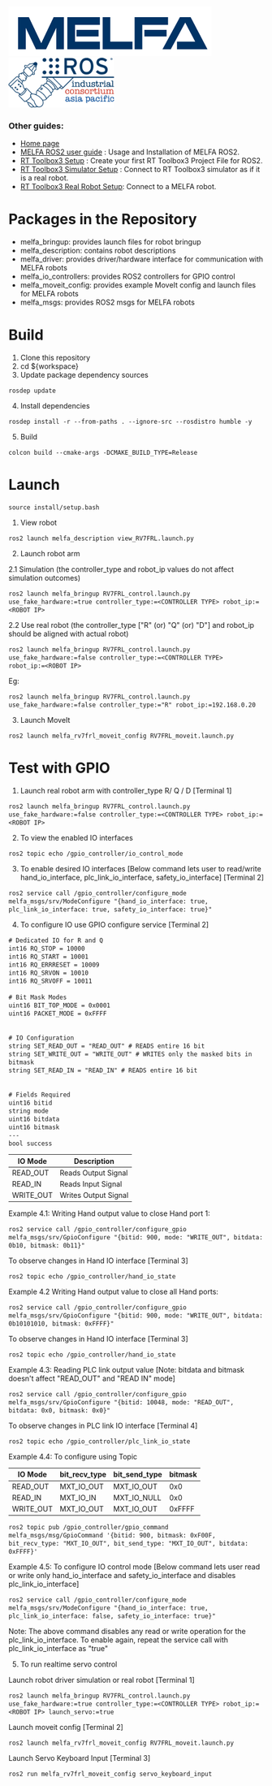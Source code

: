 <img src="./figures/MELFA_t.png" width="400" height="98"> <img src="./figures/ROS-AP-logo.png" width="208" height="98">

### Other guides:
- [Home page](./../README.md)
- [MELFA ROS2 user guide](./melfa_ros2_driver.md) : Usage and Installation of MELFA ROS2.
- [RT Toolbox3 Setup](./rt_toolbox3_setup.md) : Create your first RT Toolbox3 Project File for ROS2.
- [RT Toolbox3 Simulator Setup](./rt_sim_setup.md) : Connect to RT Toolbox3 simulator as if it is a real robot.
- [RT Toolbox3 Real Robot Setup](./rt_real_setup.md): Connect to a MELFA robot.
  
# Packages in the Repository
- melfa_bringup: provides launch files for robot bringup
- melfa_description: contains robot descriptions
- melfa_driver: provides driver/hardware interface for communication with MELFA robots
- melfa_io_controllers: provides ROS2 controllers for GPIO control
- melfa_moveit_config: provides example MoveIt config and launch files for MELFA robots
- melfa_msgs: provides ROS2 msgs for MELFA robots

# Build
1. Clone this repository
2. cd ${workspace}
3. Update package dependency sources
```
rosdep update
```
4. Install dependencies
```
rosdep install -r --from-paths . --ignore-src --rosdistro humble -y
```
5. Build
```
colcon build --cmake-args -DCMAKE_BUILD_TYPE=Release
```

# Launch

```
source install/setup.bash
```
1. View robot
```
ros2 launch melfa_description view_RV7FRL.launch.py 
```
2. Launch robot arm 

2.1 Simulation (the controller_type and robot_ip values do not affect simulation outcomes)
```
ros2 launch melfa_bringup RV7FRL_control.launch.py use_fake_hardware:=true controller_type:=<CONTROLLER TYPE> robot_ip:=<ROBOT IP>
```
2.2 Use real robot (the controller_type ["R" (or) "Q" (or) "D"] and robot_ip should be aligned with actual robot) 
```
ros2 launch melfa_bringup RV7FRL_control.launch.py use_fake_hardware:=false controller_type:=<CONTROLLER TYPE>  robot_ip:=<ROBOT IP>
```
Eg:
```
ros2 launch melfa_bringup RV7FRL_control.launch.py use_fake_hardware:=false controller_type:="R" robot_ip:=192.168.0.20
```
3. Launch MoveIt
```
ros2 launch melfa_rv7frl_moveit_config RV7FRL_moveit.launch.py
```

# Test with GPIO 

1. Launch real robot arm with controller_type R/ Q / D [Terminal 1]
```
ros2 launch melfa_bringup RV7FRL_control.launch.py use_fake_hardware:=false controller_type:=<CONTROLLER TYPE> robot_ip:=<ROBOT IP>
```

2. To view the enabled IO interfaces 
```
ros2 topic echo /gpio_controller/io_control_mode
```

3. To enable desired IO interfaces [Below command lets user to read/write hand_io_interface, plc_link_io_interface, safety_io_interface] [Terminal 2]
```
ros2 service call /gpio_controller/configure_mode melfa_msgs/srv/ModeConfigure "{hand_io_interface: true, plc_link_io_interface: true, safety_io_interface: true}"
```

4. To configure IO use GPIO configure service [Terminal 2]
```
# Dedicated IO for R and Q
int16 RQ_STOP = 10000
int16 RQ_START = 10001
int16 RQ_ERRRESET = 10009
int16 RQ_SRVON = 10010
int16 RQ_SRVOFF = 10011

# Bit Mask Modes
uint16 BIT_TOP_MODE = 0x0001
uint16 PACKET_MODE = 0xFFFF


# IO Configuration
string SET_READ_OUT = "READ_OUT" # READS entire 16 bit
string SET_WRITE_OUT = "WRITE_OUT" # WRITES only the masked bits in bitmask
string SET_READ_IN = "READ_IN" # READS entire 16 bit


# Fields Required
uint16 bitid
string mode
uint16 bitdata
uint16 bitmask
---
bool success
```

| IO Mode  | Description|
| ---      | ---      |
| READ_OUT | Reads Output Signal|
| READ_IN  | Reads Input Signal |
| WRITE_OUT| Writes Output Signal|


Example 4.1: Writing Hand output value to close Hand port 1: 
```
ros2 service call /gpio_controller/configure_gpio melfa_msgs/srv/GpioConfigure "{bitid: 900, mode: "WRITE_OUT", bitdata: 0b10, bitmask: 0b11}"
```

To observe changes in Hand IO interface [Terminal 3]
```
ros2 topic echo /gpio_controller/hand_io_state
```

Example 4.2 Writing Hand output value to close all Hand ports:
```
ros2 service call /gpio_controller/configure_gpio melfa_msgs/srv/GpioConfigure "{bitid: 900, mode: "WRITE_OUT", bitdata: 0b10101010, bitmask: 0xFFFF}"
```
To observe changes in Hand IO interface [Terminal 3]
```
ros2 topic echo /gpio_controller/hand_io_state
```

Example 4.3: Reading PLC link output value [Note: bitdata and bitmask doesn't affect "READ_OUT" and "READ IN" mode]
```
ros2 service call /gpio_controller/configure_gpio melfa_msgs/srv/GpioConfigure "{bitid: 10048, mode: "READ_OUT", bitdata: 0x0, bitmask: 0x0}"
```

To observe changes in PLC link IO interface [Terminal 4]
```
ros2 topic echo /gpio_controller/plc_link_io_state
```

Example 4.4: To configure using Topic

| IO Mode  | bit_recv_type| bit_send_type| bitmask|
| ---      | ---          |---           |---     |
| READ_OUT | MXT_IO_OUT   |MXT_IO_OUT    |0x0     |
| READ_IN  | MXT_IO_IN    |MXT_IO_NULL   |0x0     |
| WRITE_OUT| MXT_IO_OUT   |MXT_IO_OUT    |0xFFFF  |

```
ros2 topic pub /gpio_controller/gpio_command melfa_msgs/msg/GpioCommand '{bitid: 900, bitmask: 0xF00F, bit_recv_type: "MXT_IO_OUT", bit_send_type: "MXT_IO_OUT", bitdata: 0xFFFF}'

```

Example 4.5: To configure IO control mode [Below command lets user read or write only hand_io_interface and safety_io_interface and disables plc_link_io_interface]
```
ros2 service call /gpio_controller/configure_mode melfa_msgs/srv/ModeConfigure "{hand_io_interface: true, plc_link_io_interface: false, safety_io_interface: true}"

```
Note: The above command disables any read or write operation for the plc_link_io_interface. To enable again, repeat the service call with plc_link_io_interface as "true"


5. To run realtime servo control

Launch robot driver simulation or real robot [Terminal 1]
```
ros2 launch melfa_bringup RV7FRL_control.launch.py use_fake_hardware:=true controller_type:=<CONTROLLER TYPE> robot_ip:=<ROBOT IP> launch_servo:=true
```

Launch moveit config [Terminal 2]
```
ros2 launch melfa_rv7frl_moveit_config RV7FRL_moveit.launch.py
```

Launch Servo Keyboard Input [Terminal 3]
```
ros2 run melfa_rv7frl_moveit_config servo_keyboard_input
```